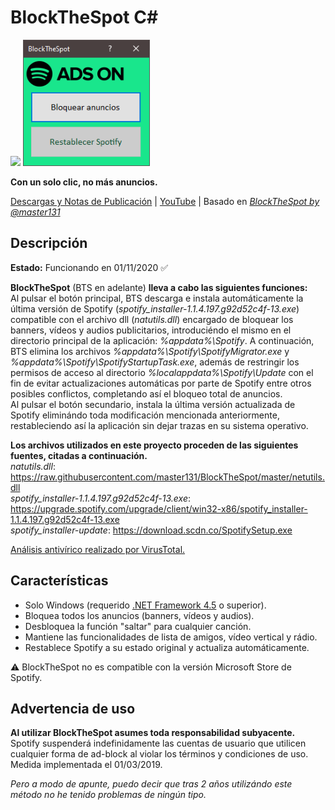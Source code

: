 # BlockTheSpot C#
[<img src="https://github.com/bitasuperactive/BlockTheSpot-C-Sharp/blob/master/doc/icon.ico" width="216"/>](https://github.com/bitasuperactive/BlockTheSpot-C-Sharp) [<img src="https://github.com/bitasuperactive/BlockTheSpot-C-Sharp/blob/master/doc/blockthespot.png" width="203"/>](https://github.com/bitasuperactive/BlockTheSpot-C-Sharp)

**Con un solo clic, no más anuncios.**

[Descargas y Notas de Publicación](https://github.com/bitasuperactive/BlockTheSpot-C-Sharp/releases) | [YouTube](https://www.youtube.com/channel/UCc-AA6VaZh81DYYCrSAMS5w?) | Basado en *[BlockTheSpot by @master131](https://github.com/master131/BlockTheSpot)*

## Descripción
**Estado:** Funcionando en 01/11/2020 :white_check_mark:

**BlockTheSpot** (BTS en adelante) **lleva a cabo las siguientes funciones:**   
Al pulsar el botón principal, BTS descarga e instala automáticamente la última versión de Spotify (*spotify_installer-1.1.4.197.g92d52c4f-13.exe*) compatible con el archivo dll (*natutils.dll*) encargado de bloquear los banners, vídeos y audios publicitarios, introduciéndo el mismo en el directorio principal de la aplicación: *%appdata%\Spotify*. A continuación, BTS elimina los archivos *%appdata%\Spotify\SpotifyMigrator.exe* y *%appdata%\Spotify\SpotifyStartupTask.exe*, además de restringir los permisos de acceso al directorio *%localappdata%\Spotify\Update* con el fin de evitar actualizaciones automáticas por parte de Spotify entre otros posibles conflictos, completando así el bloqueo total de anuncios.    
Al pulsar el botón secundario, instala la última versión actualizada de Spotify eliminándo toda modificación mencionada anteriormente, restableciendo así la aplicación sin dejar trazas en su sistema operativo.

**Los archivos utilizados en este proyecto proceden de las siguientes fuentes, citadas a continuación.**   
*natutils.dll*: https://raw.githubusercontent.com/master131/BlockTheSpot/master/netutils.dll        
*spotify_installer-1.1.4.197.g92d52c4f-13.exe*: https://upgrade.spotify.com/upgrade/client/win32-x86/spotify_installer-1.1.4.197.g92d52c4f-13.exe       
*spotify_installer-update*: https://download.scdn.co/SpotifySetup.exe

[Análisis antivírico realizado por VirusTotal.](https://www.virustotal.com/gui/file/2fb6d4212bab3b91b4080ae373b75eade84325c813a516ee8c15b232add24f65/detection)

## Características
- Solo Windows (requerido [.NET Framework 4.5](https://www.microsoft.com/es-es/download/confirmation.aspx?id=30653) o superior).
- Bloquea todos los anuncios (banners, vídeos y audios).
- Desbloquea la función "saltar" para cualquier canción.
- Mantiene las funcionalidades de lista de amigos, vídeo vertical y rádio.
- Restablece Spotify a su estado original y actualiza automáticamente.

:warning: BlockTheSpot no es compatible con la versión Microsoft Store de Spotify.


## Advertencia de uso
**Al utilizar BlockTheSpot asumes toda responsabilidad subyacente.**    
Spotify suspenderá indefinidamente las cuentas de usuario que utilicen cualquier forma de ad-block al violar los términos y condiciones de uso. Medida implementada el 01/03/2019.

*Pero a modo de apunte, puedo decir que tras 2 años utilizándo este método no he tenido problemas de ningún tipo.*

